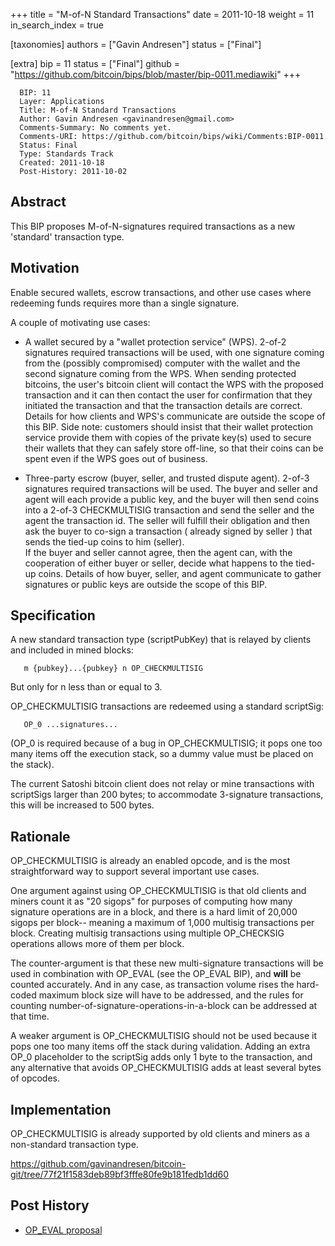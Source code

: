 +++
title = "M-of-N Standard Transactions"
date = 2011-10-18
weight = 11
in_search_index = true

[taxonomies]
authors = ["Gavin Andresen"]
status = ["Final"]

[extra]
bip = 11
status = ["Final"]
github = "https://github.com/bitcoin/bips/blob/master/bip-0011.mediawiki"
+++

``` 
  BIP: 11
  Layer: Applications
  Title: M-of-N Standard Transactions
  Author: Gavin Andresen <gavinandresen@gmail.com>
  Comments-Summary: No comments yet.
  Comments-URI: https://github.com/bitcoin/bips/wiki/Comments:BIP-0011
  Status: Final
  Type: Standards Track
  Created: 2011-10-18
  Post-History: 2011-10-02
```

## Abstract

This BIP proposes M-of-N-signatures required transactions as a new
'standard' transaction type.

## Motivation

Enable secured wallets, escrow transactions, and other use cases where
redeeming funds requires more than a single signature.

A couple of motivating use cases:

  - A wallet secured by a "wallet protection service" (WPS). 2-of-2
    signatures required transactions will be used, with one signature
    coming from the (possibly compromised) computer with the wallet and
    the second signature coming from the WPS. When sending protected
    bitcoins, the user's bitcoin client will contact the WPS with the
    proposed transaction and it can then contact the user for
    confirmation that they initiated the transaction and that the
    transaction details are correct. Details for how clients and WPS's
    communicate are outside the scope of this BIP. Side note: customers
    should insist that their wallet protection service provide them with
    copies of the private key(s) used to secure their wallets that they
    can safely store off-line, so that their coins can be spent even if
    the WPS goes out of business.

<!-- end list -->

  - Three-party escrow (buyer, seller, and trusted dispute agent).
    2-of-3 signatures required transactions will be used. The buyer and
    seller and agent will each provide a public key, and the buyer will
    then send coins into a 2-of-3 CHECKMULTISIG transaction and send the
    seller and the agent the transaction id. The seller will fulfill
    their obligation and then ask the buyer to co-sign a transaction (
    already signed by seller ) that sends the tied-up coins to him
    (seller).  
    If the buyer and seller cannot agree, then the agent can, with the
    cooperation of either buyer or seller, decide what happens to the
    tied-up coins. Details of how buyer, seller, and agent communicate
    to gather signatures or public keys are outside the scope of this
    BIP.

## Specification

A new standard transaction type (scriptPubKey) that is relayed by
clients and included in mined blocks:

`   m {pubkey}...{pubkey} n OP_CHECKMULTISIG`

But only for n less than or equal to 3.

OP\_CHECKMULTISIG transactions are redeemed using a standard scriptSig:

`   OP_0 ...signatures...`

(OP\_0 is required because of a bug in OP\_CHECKMULTISIG; it pops one
too many items off the execution stack, so a dummy value must be placed
on the stack).

The current Satoshi bitcoin client does not relay or mine transactions
with scriptSigs larger than 200 bytes; to accommodate 3-signature
transactions, this will be increased to 500 bytes.

## Rationale

OP\_CHECKMULTISIG is already an enabled opcode, and is the most
straightforward way to support several important use cases.

One argument against using OP\_CHECKMULTISIG is that old clients and
miners count it as "20 sigops" for purposes of computing how many
signature operations are in a block, and there is a hard limit of 20,000
sigops per block-- meaning a maximum of 1,000 multisig transactions per
block. Creating multisig transactions using multiple OP\_CHECKSIG
operations allows more of them per block.

The counter-argument is that these new multi-signature transactions will
be used in combination with OP\_EVAL (see the OP\_EVAL BIP), and
**will** be counted accurately. And in any case, as transaction volume
rises the hard-coded maximum block size will have to be addressed, and
the rules for counting number-of-signature-operations-in-a-block can be
addressed at that time.

A weaker argument is OP\_CHECKMULTISIG should not be used because it
pops one too many items off the stack during validation. Adding an extra
OP\_0 placeholder to the scriptSig adds only 1 byte to the transaction,
and any alternative that avoids OP\_CHECKMULTISIG adds at least several
bytes of opcodes.

## Implementation

OP\_CHECKMULTISIG is already supported by old clients and miners as a
non-standard transaction type.

<https://github.com/gavinandresen/bitcoin-git/tree/77f21f1583deb89bf3fffe80fe9b181fedb1dd60>

## Post History

  - [OP\_EVAL proposal](https://bitcointalk.org/index.php?topic=46538)
